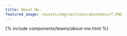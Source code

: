 ```yaml
---
title: About Me.
featured_image: /assets/img/sections/aboutmesurf.PNG
---
```

{% include components/teams/about-me.html %}


